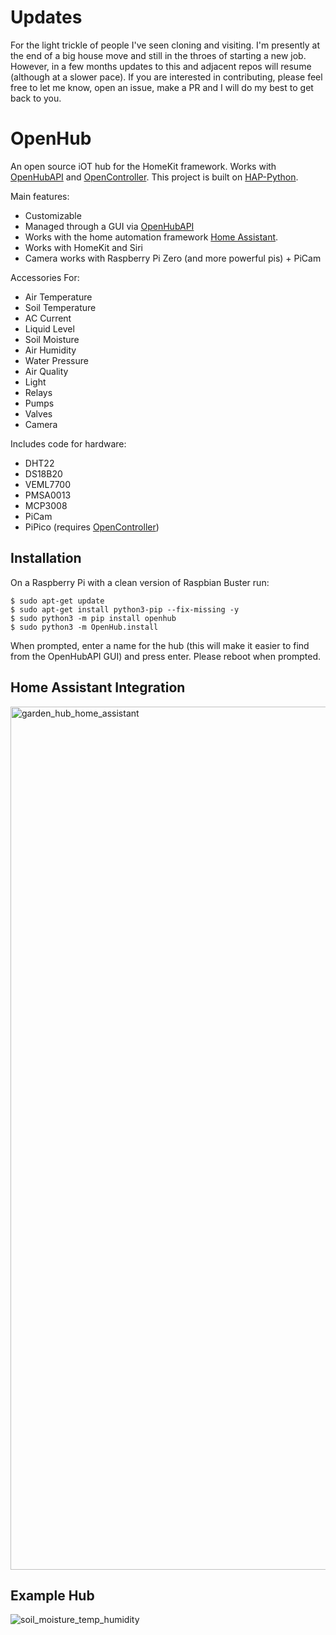 # Updates

For the light trickle of people I've seen cloning and visiting. I'm presently at the end of a big house move and still in the throes of starting a new job. However, in a few months updates to this and adjacent repos will resume (although at a slower pace). If you are interested in contributing, please feel free to let me know, open an issue, make a PR and I will do my best to get back to you.

# OpenHub

An open source iOT hub for the HomeKit framework. Works with [OpenHubAPI](https://github.com/ganonp/OpenHubAPI) and [OpenController](https://github.com/ganonp/OpenController). This project is built on [HAP-Python](https://github.com/ikalchev/HAP-python). 

Main features:

* Customizable
* Managed through a GUI via [OpenHubAPI](https://github.com/ganonp/OpenHubAPI)
* Works with the home automation framework [Home Assistant](https://github.com/home-assistant/home-assistant).
* Works with HomeKit and Siri
* Camera works with Raspberry Pi Zero (and more powerful pis) + PiCam

Accessories For:
* Air Temperature
* Soil Temperature
* AC Current
* Liquid Level
* Soil Moisture
* Air Humidity
* Water Pressure
* Air Quality
* Light
* Relays
* Pumps
* Valves
* Camera

Includes code for hardware:
* DHT22
* DS18B20
* VEML7700
* PMSA0013
* MCP3008
* PiCam
* PiPico (requires [OpenController](https://github.com/ganonp/OpenController))

## Installation 

On a Raspberry Pi with a clean version of Raspbian Buster run:
```
$ sudo apt-get update
$ sudo apt-get install python3-pip --fix-missing -y
$ sudo python3 -m pip install openhub
$ sudo python3 -m OpenHub.install
```
When prompted, enter a name for the hub (this will make it easier to find from the OpenHubAPI GUI) and press enter.
Please reboot when prompted.

## Home Assistant Integration 

<img width="1381" alt="garden_hub_home_assistant" src="https://user-images.githubusercontent.com/3904428/142282799-40c58ffb-13dd-4115-ba77-7052f0199957.png">

## Example Hub

![soil_moisture_temp_humidity](https://user-images.githubusercontent.com/3904428/142282859-fffbcc82-ac24-4a6b-afc1-daf44ad1abfe.jpg)
